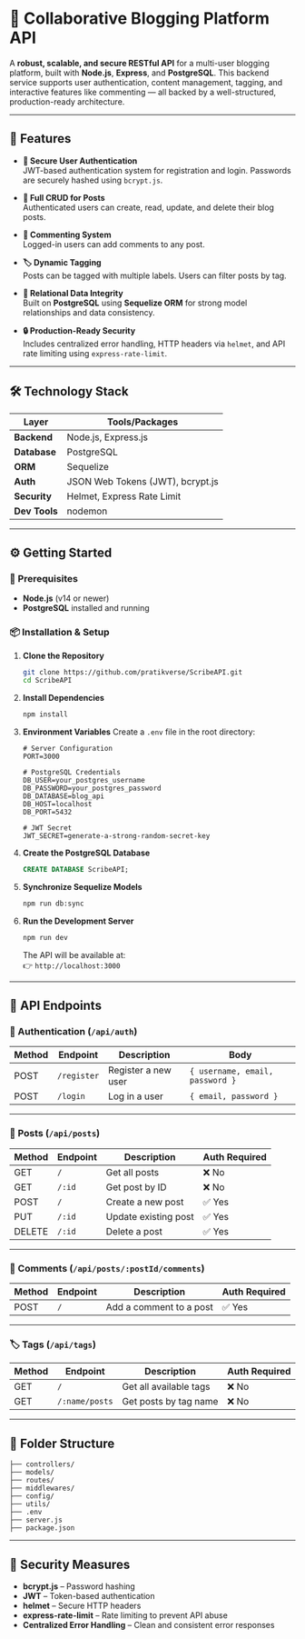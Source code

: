
# 📝 Collaborative Blogging Platform API

A **robust, scalable, and secure RESTful API** for a multi-user blogging platform, built with **Node.js**, **Express**, and **PostgreSQL**. This backend service supports user authentication, content management, tagging, and interactive features like commenting — all backed by a well-structured, production-ready architecture.

---

## 🚀 Features

- **🔐 Secure User Authentication**  
  JWT-based authentication system for registration and login. Passwords are securely hashed using `bcrypt.js`.

- **📝 Full CRUD for Posts**  
  Authenticated users can create, read, update, and delete their blog posts.

- **💬 Commenting System**  
  Logged-in users can add comments to any post.

- **🏷️ Dynamic Tagging**  
  Posts can be tagged with multiple labels. Users can filter posts by tag.

- **🧩 Relational Data Integrity**  
  Built on **PostgreSQL** using **Sequelize ORM** for strong model relationships and data consistency.

- **🔒 Production-Ready Security**  
  Includes centralized error handling, HTTP headers via `helmet`, and API rate limiting using `express-rate-limit`.

---

## 🛠️ Technology Stack

| Layer         | Tools/Packages                         |
|---------------|----------------------------------------|
| **Backend**   | Node.js, Express.js                    |
| **Database**  | PostgreSQL                             |
| **ORM**       | Sequelize                              |
| **Auth**      | JSON Web Tokens (JWT), bcrypt.js       |
| **Security**  | Helmet, Express Rate Limit             |
| **Dev Tools** | nodemon                                |

---

## ⚙️ Getting Started

### 📌 Prerequisites

- **Node.js** (v14 or newer)
- **PostgreSQL** installed and running

### 📦 Installation & Setup

1. **Clone the Repository**
   ```bash
   git clone https://github.com/pratikverse/ScribeAPI.git
   cd ScribeAPI
   ```

2. **Install Dependencies**
   ```bash
   npm install
   ```

3. **Environment Variables**
   Create a `.env` file in the root directory:

   ```env
   # Server Configuration
   PORT=3000

   # PostgreSQL Credentials
   DB_USER=your_postgres_username
   DB_PASSWORD=your_postgres_password
   DB_DATABASE=blog_api
   DB_HOST=localhost
   DB_PORT=5432

   # JWT Secret
   JWT_SECRET=generate-a-strong-random-secret-key
   ```

4. **Create the PostgreSQL Database**
   ```sql
   CREATE DATABASE ScribeAPI;
   ```

5. **Synchronize Sequelize Models**
   ```bash
   npm run db:sync
   ```

6. **Run the Development Server**
   ```bash
   npm run dev
   ```
   The API will be available at:  
   👉 `http://localhost:3000`

---

## 📡 API Endpoints

### 🔐 Authentication (`/api/auth`)

| Method | Endpoint    | Description           | Body                                |
|--------|-------------|-----------------------|-------------------------------------|
| POST   | `/register` | Register a new user   | `{ username, email, password }`     |
| POST   | `/login`    | Log in a user         | `{ email, password }`               |

---

### 📝 Posts (`/api/posts`)

| Method | Endpoint        | Description                | Auth Required |
|--------|------------------|----------------------------|---------------|
| GET    | `/`              | Get all posts              | ❌ No          |
| GET    | `/:id`           | Get post by ID             | ❌ No          |
| POST   | `/`              | Create a new post          | ✅ Yes         |
| PUT    | `/:id`           | Update existing post       | ✅ Yes         |
| DELETE | `/:id`           | Delete a post              | ✅ Yes         |

---

### 💬 Comments (`/api/posts/:postId/comments`)

| Method | Endpoint | Description               | Auth Required |
|--------|----------|---------------------------|---------------|
| POST   | `/`      | Add a comment to a post   | ✅ Yes         |

---

### 🏷️ Tags (`/api/tags`)

| Method | Endpoint             | Description                      | Auth Required |
|--------|----------------------|----------------------------------|---------------|
| GET    | `/`                  | Get all available tags           | ❌ No          |
| GET    | `/:name/posts`       | Get posts by tag name            | ❌ No          |

---

## 📂 Folder Structure

```
├── controllers/
├── models/
├── routes/
├── middlewares/
├── config/
├── utils/
├── .env
├── server.js
├── package.json
```

---

## 🔐 Security Measures

- **bcrypt.js** – Password hashing
- **JWT** – Token-based authentication
- **helmet** – Secure HTTP headers
- **express-rate-limit** – Rate limiting to prevent API abuse
- **Centralized Error Handling** – Clean and consistent error responses

